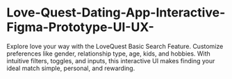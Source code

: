# Love-Quest-Dating-App-Interactive-Figma-Prototype-UI-UX-
Explore love your way with the LoveQuest Basic Search Feature. Customize preferences like gender, relationship type, age, kids, and hobbies. With intuitive filters, toggles, and inputs, this interactive UI makes finding your ideal match simple, personal, and rewarding.
